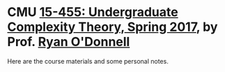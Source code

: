 # CMU [15-455: Undergraduate Complexity Theory, Spring 2017](https://www.cs.cmu.edu/~odonnell/15455-s17/), by Prof. [Ryan O'Donnell](https://www.cs.cmu.edu/~odonnell/)

Here are the course materials and some personal notes.
